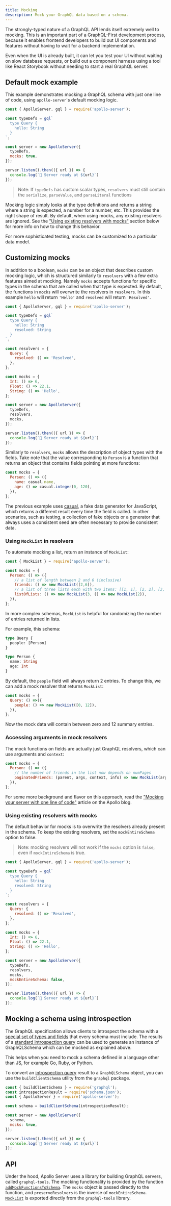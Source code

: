 ```yaml
---
title: Mocking
description: Mock your GraphQL data based on a schema.
---
```


The strongly-typed nature of a GraphQL API lends itself extremely well to mocking. This is an important part of a GraphQL-First development process, because it enables frontend developers to build out UI components and features without having to wait for a backend implementation.

Even when the UI is already built, it can let you test your UI without waiting on slow database requests, or build out a component harness using a tool like React Storybook without needing to start a real GraphQL server.

## Default mock example

This example demonstrates mocking a GraphQL schema with just one line of code, using `apollo-server`'s default mocking logic.

```js
const { ApolloServer, gql } = require('apollo-server');

const typeDefs = gql`
  type Query {
    hello: String
  }
`;

const server = new ApolloServer({
  typeDefs,
  mocks: true,
});

server.listen().then(({ url }) => {
  console.log(`🚀 Server ready at ${url}`)
});
```

> Note: If `typeDefs` has custom scalar types, `resolvers` must still contain the `serialize`, `parseValue`, and `parseLiteral` functions

Mocking logic simply looks at the type definitions and returns a string where a string is expected, a number for a number, etc. This provides the right shape of result. By default, when using mocks, any existing resolvers are ignored. See the ["Using existing resolvers with mocks"](#existing-resolvers) section below for more info on how to change this behavior.

For more sophisticated testing, mocks can be customized to a particular data model.

## Customizing mocks

In addition to a boolean, `mocks` can be an object that describes custom mocking logic, which is structured similarly to `resolvers` with a few extra features aimed at mocking. Namely `mocks` accepts functions for specific types in the schema that are called when that type is expected. By default, the functions in `mocks` will overwrite the resolvers in `resolvers`. In this example `hello` will return `'Hello'` and `resolved` will return `'Resolved'`.

```js line=16-20
const { ApolloServer, gql } = require('apollo-server');

const typeDefs = gql`
  type Query {
    hello: String
    resolved: String
  }
`;

const resolvers = {
  Query: {
    resolved: () => 'Resolved',
  },
};

const mocks = {
  Int: () => 6,
  Float: () => 22.1,
  String: () => 'Hello',
};

const server = new ApolloServer({
  typeDefs,
  resolvers,
  mocks,
});

server.listen().then(({ url }) => {
  console.log(`🚀 Server ready at ${url}`)
});
```

Similarly to `resolvers`, `mocks` allows the description of object types with the fields. Take note that the value corresponding to `Person` is a function that returns an object that contains fields pointing at more functions:

```js
const mocks = {
  Person: () => ({
    name: casual.name,
    age: () => casual.integer(0, 120),
  }),
};
```

The previous example uses [casual](https://github.com/boo1ean/casual), a fake data generator for JavaScript, which returns a different result every time the field is called. In other scenarios, such as testing, a collection of fake objects or a generator that always uses a consistent seed are often necessary to provide consistent data.

### Using `MockList` in resolvers

To automate mocking a list, return an instance of `MockList`:

```js
const { MockList } = require('apollo-server');

const mocks = {
  Person: () => ({
    // a list of length between 2 and 6 (inclusive)
    friends: () => new MockList([2,6]),
    // a list of three lists each with two items: [[1, 1], [2, 2], [3, 3]]
    listOfLists: () => new MockList(3, () => new MockList(2)),
  }),
};
```

In more complex schemas, `MockList` is helpful for randomizing the number of entries returned in lists.

For example, this schema:

```graphql
type Query {
  people: [Person]
}

type Person {
  name: String
  age: Int
}
```

By default, the `people` field will always return 2 entries. To change this, we can add a mock resolver that returns `MockList`:

```js
const mocks = {
  Query: () =>({
    people: () => new MockList([0, 12]),
  }),
};
```

Now the mock data will contain between zero and 12 summary entries.

### Accessing arguments in mock resolvers

The mock functions on fields are actually just GraphQL resolvers, which can use arguments and `context`:

```js
const mocks = {
  Person: () => ({
    // the number of friends in the list now depends on numPages
    paginatedFriends: (parent, args, context, info) => new MockList(args.numPages * PAGE_SIZE),
  }),
};
```

For some more background and flavor on this approach, read the ["Mocking your server with one line of code"](https://medium.com/apollo-stack/mocking-your-server-with-just-one-line-of-code-692feda6e9cd) article on the Apollo blog.

### Using existing resolvers with mocks

The default behavior for mocks is to overwrite the resolvers already present in the schema. To keep the existing resolvers, set the `mockEntireSchema` option to false.

> Note: mocking resolvers will not work if the `mocks` option is `false`, even if `mockEntireSchema` is true.

```js line=26
const { ApolloServer, gql } = require('apollo-server');

const typeDefs = gql`
  type Query {
    hello: String
    resolved: String
  }
`;

const resolvers = {
  Query: {
    resolved: () => 'Resolved',
  },
};

const mocks = {
  Int: () => 6,
  Float: () => 22.1,
  String: () => 'Hello',
};

const server = new ApolloServer({
  typeDefs,
  resolvers,
  mocks,
  mockEntireSchema: false,
});

server.listen().then(({ url }) => {
  console.log(`🚀 Server ready at ${url}`)
});
```

## Mocking a schema using introspection

The GraphQL specification allows clients to introspect the schema with a [special set of types and fields](https://facebook.github.io/graphql/#sec-Introspection) that every schema must include. The results of a [standard introspection query](https://github.com/graphql/graphql-js/blob/master/src/utilities/introspectionQuery.js) can be used to generate an instance of GraphQLSchema which can be mocked as explained above.

This helps when you need to mock a schema defined in a language other than JS, for example Go, Ruby, or Python.

To convert an [introspection query](https://github.com/graphql/graphql-js/blob/master/src/utilities/introspectionQuery.js) result to a `GraphQLSchema` object, you can use the `buildClientSchema` utility from the `graphql` package.

```js
const { buildClientSchema } = require('graphql');
const introspectionResult = require('schema.json');
const { ApolloServer } = require('apollo-server');

const schema = buildClientSchema(introspectionResult);

const server = new ApolloServer({
  schema,
  mocks: true,
});

server.listen().then(({ url }) => {
  console.log(`🚀 Server ready at ${url}`)
});
```

## API

Under the hood, Apollo Server uses a library for building GraphQL servers, called `graphql-tools`. The mocking functionality is provided by the function [`addMockFunctionsToSchema`](../api/graphql-tools.html#addMockFunctionsToSchema). The `mocks` object is passed directly to the function, and `preserveResolvers` is the inverse of `mockEntireSchema`. [`MockList`](../api/graphql-tools.html#MockList) is exported directly from the `graphql-tools` library.
